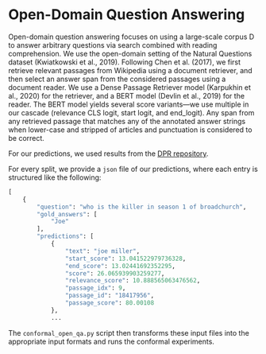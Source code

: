 # Open-Domain Question Answering

Open-domain question answering focuses on using a large-scale corpus D to answer arbitrary questions via search combined with reading comprehension.
We use the open-domain setting of the Natural Questions dataset (Kwiatkowski et al., 2019). Following Chen et al. (2017), we first retrieve relevant passages from Wikipedia using a document retriever, and then select an answer span from the considered passages using a document reader. We use a Dense Passage Retriever model (Karpukhin et al., 2020) for the retriever, and a BERT model (Devlin et al., 2019) for the reader. The BERT model yields several score variants—we use multiple in our cascade (relevance CLS logit, start logit, and end_logit). Any span from any retrieved passage that matches any of the annotated answer strings when lower-case and stripped of articles and punctuation is considered to be correct.

For our predictions, we used results from the [DPR repository](https://github.com/facebookresearch/DPR). 

For every split, we provide a `json` file of our predictions, where each entry is structured like the following: 

```python
[
    {
        "question": "who is the killer in season 1 of broadchurch",                                                           
        "gold_answers": [
            "Joe"
        ],
        "predictions": [
            {
                "text": "joe miller",
                "start_score": 13.041522979736328,                                                                            
                "end_score": 13.02441692352295,                                                                               
                "score": 26.065939903259277,                                                                                  
                "relevance_score": 10.888565063476562,                                                                        
                "passage_idx": 9,
                "passage_id": "18417956",                                                                                     
                "passage_score": 80.00108                                                                                     
            }, 
            ...
```

The `conformal_open_qa.py` script then transforms these input files into the appropriate input formats and runs the conformal experiments.
